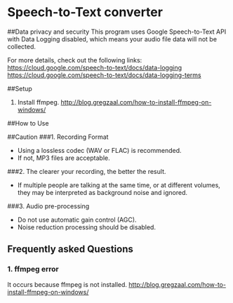 # Speech-to-Text converter


##Data privacy and security
This program uses Google Speech-to-Text API with Data Logging disabled, which means your audio file data will not be collected. 

For more details, check out the following links:
https://cloud.google.com/speech-to-text/docs/data-logging
https://cloud.google.com/speech-to-text/docs/data-logging-terms


##Setup
1. Install ffmpeg.
http://blog.gregzaal.com/how-to-install-ffmpeg-on-windows/


##How to Use



##Caution
###1. Recording Format
 - Using a lossless codec (WAV or FLAC) is recommended.
 - If not, MP3 files are acceptable.

###2. The clearer your recording, the better the result.
 - If multiple people are talking at the same time, or at different volumes, they may be interpreted as background noise and ignored.

###3. Audio pre-processing
 - Do not use automatic gain control (AGC).
 - Noise reduction processing should be disabled.
 

## Frequently asked Questions
### 1. ffmpeg error
It occurs because ffmpeg is not installed. 
http://blog.gregzaal.com/how-to-install-ffmpeg-on-windows/

